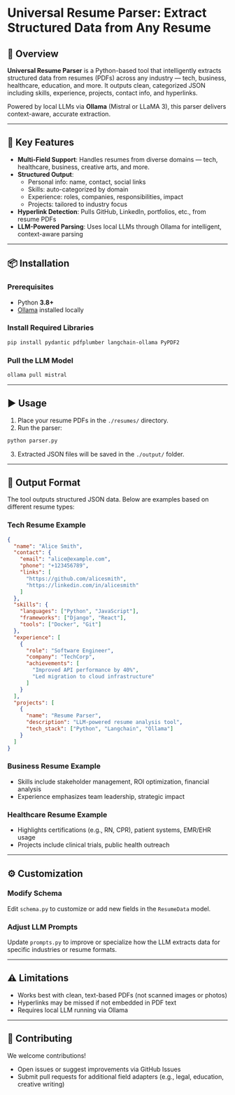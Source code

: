 # Universal Resume Parser: Extract Structured Data from Any Resume

## 📄 Overview

**Universal Resume Parser** is a Python-based tool that intelligently extracts structured data from resumes (PDFs) across any industry — tech, business, healthcare, education, and more. It outputs clean, categorized JSON including skills, experience, projects, contact info, and hyperlinks.

Powered by local LLMs via **Ollama** (Mistral or LLaMA 3), this parser delivers context-aware, accurate extraction.

---

## 🚀 Key Features

- **Multi-Field Support**: Handles resumes from diverse domains — tech, healthcare, business, creative arts, and more.
- **Structured Output**:
  - Personal info: name, contact, social links
  - Skills: auto-categorized by domain
  - Experience: roles, companies, responsibilities, impact
  - Projects: tailored to industry focus
- **Hyperlink Detection**: Pulls GitHub, LinkedIn, portfolios, etc., from resume PDFs
- **LLM-Powered Parsing**: Uses local LLMs through Ollama for intelligent, context-aware parsing

---

## 📦 Installation

### Prerequisites

- Python **3.8+**
- [Ollama](https://ollama.com) installed locally

### Install Required Libraries

```bash
pip install pydantic pdfplumber langchain-ollama PyPDF2
```

### Pull the LLM Model

```bash
ollama pull mistral
```

---

## ▶️ Usage

1. Place your resume PDFs in the `./resumes/` directory.
2. Run the parser:

```bash
python parser.py
```

3. Extracted JSON files will be saved in the `./output/` folder.

---

## 🧾 Output Format

The tool outputs structured JSON data. Below are examples based on different resume types:

### Tech Resume Example

```json
{
  "name": "Alice Smith",
  "contact": {
    "email": "alice@example.com",
    "phone": "+123456789",
    "links": [
      "https://github.com/alicesmith",
      "https://linkedin.com/in/alicesmith"
    ]
  },
  "skills": {
    "languages": ["Python", "JavaScript"],
    "frameworks": ["Django", "React"],
    "tools": ["Docker", "Git"]
  },
  "experience": [
    {
      "role": "Software Engineer",
      "company": "TechCorp",
      "achievements": [
        "Improved API performance by 40%",
        "Led migration to cloud infrastructure"
      ]
    }
  ],
  "projects": [
    {
      "name": "Resume Parser",
      "description": "LLM-powered resume analysis tool",
      "tech_stack": ["Python", "Langchain", "Ollama"]
    }
  ]
}
```

### Business Resume Example

- Skills include stakeholder management, ROI optimization, financial analysis  
- Experience emphasizes team leadership, strategic impact

### Healthcare Resume Example

- Highlights certifications (e.g., RN, CPR), patient systems, EMR/EHR usage  
- Projects include clinical trials, public health outreach

---

## ⚙️ Customization

### Modify Schema

Edit `schema.py` to customize or add new fields in the `ResumeData` model.

### Adjust LLM Prompts

Update `prompts.py` to improve or specialize how the LLM extracts data for specific industries or resume formats.

---

## ⚠️ Limitations

- Works best with clean, text-based PDFs (not scanned images or photos)
- Hyperlinks may be missed if not embedded in PDF text
- Requires local LLM running via Ollama

---

## 🤝 Contributing

We welcome contributions!

- Open issues or suggest improvements via GitHub Issues
- Submit pull requests for additional field adapters (e.g., legal, education, creative writing)


